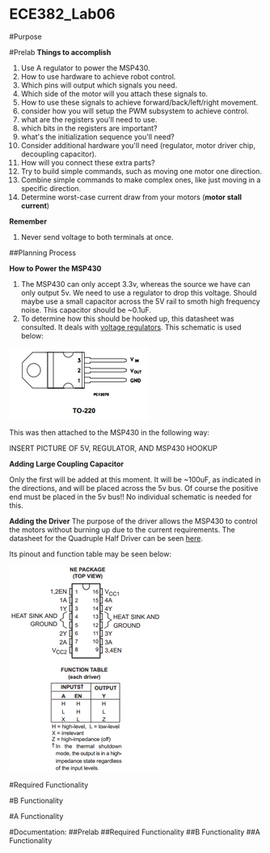 ECE382_Lab06
============

#Purpose


#Prelab
**Things to accomplish**

1. Use A regulator to power the MSP430.
2. How to use hardware to achieve robot control.
2. Which pins will output which signals you need.
3. Which side of the motor will you attach these signals to.
4. How to use these signals to achieve forward/back/left/right movement.
5. consider how you will setup the PWM subsystem to achieve control.
6. what are the registers you'll need to use.
7. which bits in the registers are important?
8. what's the initialization sequence you'll need?
9. Consider additional hardware you'll need (regulator, motor driver chip, decoupling capacitor).
10. How will you connect these extra parts?
11. Try to build simple commands, such as moving one motor one direction.
12. Combine simple commands to make complex ones, like just moving in a specific direction. 
13. Determine worst-case current draw from your motors (**motor stall current**)


**Remember**

1. Never send voltage to both terminals at once.  

##Planning Process

**How to Power the MSP430**
1. The MSP430 can only accept 3.3v, whereas the source we have can only output 5v.  We need to use a regulator to drop this voltage.  Should maybe use a small capacitor across the 5V rail to smoth high frequency noise.  This capacitor should be ~0.1uF.  
2. To determine how this should be hooked up, this datasheet was consulted.  It deals with [voltage regulators](http://www.ece382.com/datasheets/LD1117V33.pdf).  This schematic is used below:

![alt tag](https://raw.githubusercontent.com/JohnTerragnoli/ECE382_Lab06/master/2.%20Photos/Prelab/TO-220%20Datasheet%20Schematic.PNG "TO-220 Config")

This was then attached to the MSP430 in the following way:

INSERT PICTURE OF 5V, REGULATOR, AND MSP430 HOOKUP

**Adding Large Coupling Capacitor**

Only the first will be added at this moment.  It will be ~100uF, as indicated in the directions, and will be placed across the 5v bus.  Of course the positive end must be placed in the 5v bus!!  No individual schematic is needed for this.  

**Adding the Driver**
The purpose of the driver allows the MSP430 to control the motors without burning up due to the current requirements.  The datasheet for the Quadruple Half Driver can be seen [here](http://www.ece382.com/datasheets/SN754410.pdf).  

Its pinout and function table may be seen below: 

![alt tag](https://raw.githubusercontent.com/JohnTerragnoli/ECE382_Lab06/master/2.%20Photos/Prelab/Driver%20Pinout%20and%20Function%20Table.PNG "Driver Config")




#Required Functionality


#B Functionality


#A Functionality






#Documentation:
##Prelab
##Required Functionality
##B Functionality
##A Functionality

